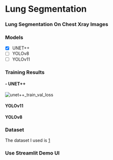 # Lung Segmentation

### Lung Segmentation On Chest Xray Images

### Models

- [x] UNET++
- [ ] YOLOv8
- [ ] YOLOv11

### Training Results
#### - UNET++
![unet++_train_val_loss](https://github.com/user-attachments/assets/8ce5aaef-eaab-4a23-af9a-ee2d44a98c43)
#### YOLOv11

#### YOLOv8

### Dataset

The dataset I used is [1](https://www.kaggle.com/datasets/iamtapendu/chest-x-ray-lungs-segmentation)

### Use Streamlit Demo UI
